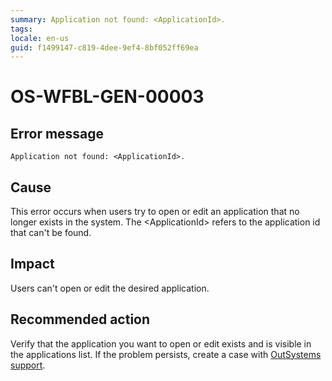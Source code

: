 ```yaml
---
summary: Application not found: <ApplicationId>.
tags:
locale: en-us
guid: f1499147-c819-4dee-9ef4-8bf052ff69ea
---
```


# OS-WFBL-GEN-00003

## Error message

`Application not found: <ApplicationId>.`

## Cause

This error occurs when users try to open or edit an application that no longer exists in the system.
The &lt;ApplicationId&gt; refers to the application id that can't be found.

## Impact

Users can't open or edit the desired application.

## Recommended action

Verify that the application you want to open or edit exists and is visible in the applications list. If the problem persists, create a case with [OutSystems support](https://success.outsystems.com/Support).
